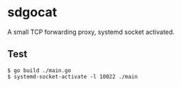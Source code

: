 # sdgocat

A small TCP forwarding proxy, systemd socket activated.

## Test
```console
$ go build ./main.go
$ systemd-socket-activate -l 10022 ./main
```

